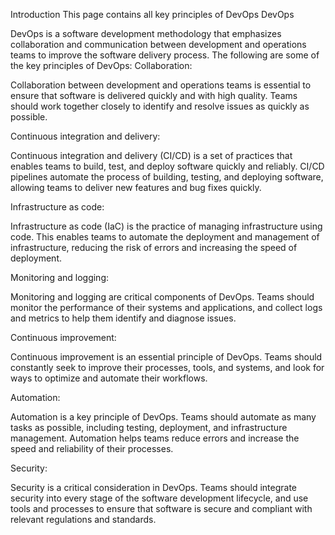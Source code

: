 Introduction
This page contains all key principles of DevOps
DevOps

DevOps is a software development methodology that emphasizes collaboration and communication between development and operations teams to improve the software delivery process. The following are some of the key principles of DevOps:
Collaboration:

Collaboration between development and operations teams is essential to ensure that software is delivered quickly and with high quality. Teams should work together closely to identify and resolve issues as quickly as possible.

Continuous integration and delivery:

Continuous integration and delivery (CI/CD) is a set of practices that enables teams to build, test, and deploy software quickly and reliably. CI/CD pipelines automate the process of building, testing, and deploying software, allowing teams to deliver new features and bug fixes quickly.

Infrastructure as code:

Infrastructure as code (IaC) is the practice of managing infrastructure using code. This enables teams to automate the deployment and management of infrastructure, reducing the risk of errors and increasing the speed of deployment.

Monitoring and logging:

Monitoring and logging are critical components of DevOps. Teams should monitor the performance of their systems and applications, and collect logs and metrics to help them identify and diagnose issues.

Continuous improvement:

Continuous improvement is an essential principle of DevOps. Teams should constantly seek to improve their processes, tools, and systems, and look for ways to optimize and automate their workflows.

Automation:

Automation is a key principle of DevOps. Teams should automate as many tasks as possible, including testing, deployment, and infrastructure management. Automation helps teams reduce errors and increase the speed and reliability of their processes.

Security:

Security is a critical consideration in DevOps. Teams should integrate security into every stage of the software development lifecycle, and use tools and processes to ensure that software is secure and compliant with relevant regulations and standards.